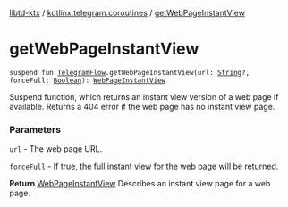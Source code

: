 [libtd-ktx](../index.md) / [kotlinx.telegram.coroutines](index.md) / [getWebPageInstantView](./get-web-page-instant-view.md)

# getWebPageInstantView

`suspend fun `[`TelegramFlow`](../kotlinx.telegram.core/-telegram-flow/index.md)`.getWebPageInstantView(url: `[`String`](https://kotlinlang.org/api/latest/jvm/stdlib/kotlin/-string/index.html)`?, forceFull: `[`Boolean`](https://kotlinlang.org/api/latest/jvm/stdlib/kotlin/-boolean/index.html)`): `[`WebPageInstantView`](https://tdlibx.github.io/td/docs/org/drinkless/td/libcore/telegram/TdApi/WebPageInstantView.html)

Suspend function, which returns an instant view version of a web page if available. Returns a 404
error if the web page has no instant view page.

### Parameters

`url` - The web page URL.

`forceFull` - If true, the full instant view for the web page will be returned.

**Return**
[WebPageInstantView](https://tdlibx.github.io/td/docs/org/drinkless/td/libcore/telegram/TdApi/WebPageInstantView.html) Describes an instant view page for a web page.

